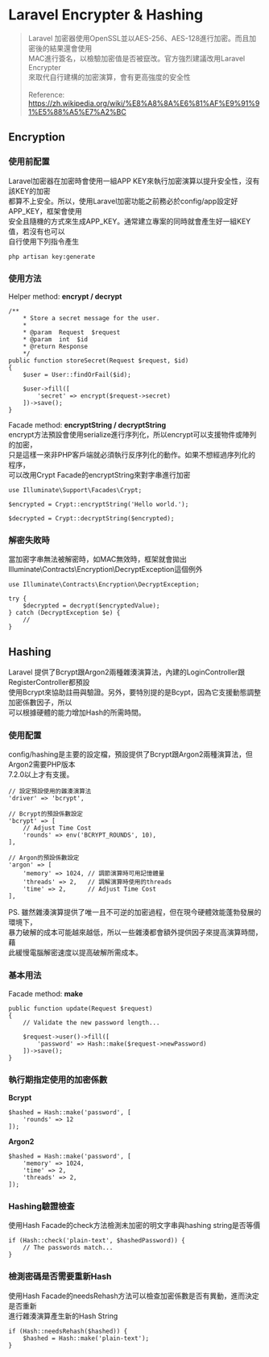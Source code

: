 # Laravel Encrypter & Hashing

> Laravel 加密器使用OpenSSL並以AES-256、AES-128進行加密。而且加密後的結果還會使用<br/>
> MAC進行簽名，以檢驗加密值是否被竄改。官方強烈建議改用Laravel Encrypter<br/>
> 來取代自行建構的加密演算，會有更高強度的安全性<br/><br/>
> Reference: https://zh.wikipedia.org/wiki/%E8%A8%8A%E6%81%AF%E9%91%91%E5%88%A5%E7%A2%BC

## Encryption
### 使用前配置
Laravel加密器在加密時會使用一組APP KEY來執行加密演算以提升安全性，沒有該KEY的加密<br/>
都算不上安全。所以，使用Laravel加密功能之前務必於config/app設定好APP_KEY，框架會使用<br/>
安全且隨機的方式來生成APP_KEY。通常建立專案的同時就會產生好一組KEY值，若沒有也可以<br/>
自行使用下列指令產生
```
php artisan key:generate
```

### 使用方法
Helper method: **encrypt / decrypt**
```
/**
    * Store a secret message for the user.
    *
    * @param  Request  $request
    * @param  int  $id
    * @return Response
    */
public function storeSecret(Request $request, $id)
{
    $user = User::findOrFail($id);

    $user->fill([
        'secret' => encrypt($request->secret)
    ])->save();
}
```

Facade method: **encryptString / decryptString**<br/>
encrypt方法預設會使用serialize進行序列化，所以encrypt可以支援物件或陣列的加密，<br/>
只是這樣一來非PHP客戶端就必須執行反序列化的動作。如果不想經過序列化的程序，<br/>
可以改用Crypt Facade的encryptString來對字串進行加密
```
use Illuminate\Support\Facades\Crypt;

$encrypted = Crypt::encryptString('Hello world.');

$decrypted = Crypt::decryptString($encrypted);
```

### 解密失敗時
當加密字串無法被解密時，如MAC無效時，框架就會拋出<br/>
Illuminate\Contracts\Encryption\DecryptException這個例外
```
use Illuminate\Contracts\Encryption\DecryptException;

try {
    $decrypted = decrypt($encryptedValue);
} catch (DecryptException $e) {
    //
}
```

## Hashing
Laravel 提供了Bcrypt跟Argon2兩種雜湊演算法，內建的LoginController跟RegisterController都預設<br/>
使用Bcrypt來協助註冊與驗證。另外，要特別提的是Bcypt，因為它支援動態調整加密係數因子，所以<br/>
可以根據硬體的能力增加Hash的所需時間。

### 使用配置
config/hashing是主要的設定檔，預設提供了Bcrypt跟Argon2兩種演算法，但Argon2需要PHP版本<br/>
7.2.0以上才有支援。
```
// 設定預設使用的雜湊演算法
'driver' => 'bcrypt',

// Bcrypt的預設係數設定
'bcrypt' => [
    // Adjust Time Cost
    'rounds' => env('BCRYPT_ROUNDS', 10),
],

// Argon的預設係數設定
'argon' => [
    'memory' => 1024, // 調節演算時可用記憶體量
    'threads' => 2,   // 調解演算時使用的threads
    'time' => 2,      // Adjust Time Cost
],
```
PS. 雖然雜湊演算提供了唯一且不可逆的加密過程，但在現今硬體效能蓬勃發展的環境下，<br/>
      暴力破解的成本可能越來越低，所以一些雜湊都會額外提供因子來提高演算時間，藉<br/>
      此緩慢電腦解密速度以提高破解所需成本。

### 基本用法
Facade method: **make**
```
public function update(Request $request)
{
    // Validate the new password length...

    $request->user()->fill([
        'password' => Hash::make($request->newPassword)
    ])->save();
}
```

### 執行期指定使用的加密係數
**Bcrypt**
```
$hashed = Hash::make('password', [
    'rounds' => 12
]);
```
**Argon2**
```
$hashed = Hash::make('password', [
    'memory' => 1024,
    'time' => 2,
    'threads' => 2,
]);
```

### Hashing驗證檢查
使用Hash Facade的check方法檢測未加密的明文字串與hashing string是否等價
```
if (Hash::check('plain-text', $hashedPassword)) {
    // The passwords match...
}
```
### 檢測密碼是否需要重新Hash
使用Hash Facade的needsRehash方法可以檢查加密係數是否有異動，進而決定是否重新<br/>
進行雜湊演算產生新的Hash String
```
if (Hash::needsRehash($hashed)) {
    $hashed = Hash::make('plain-text');
}
```